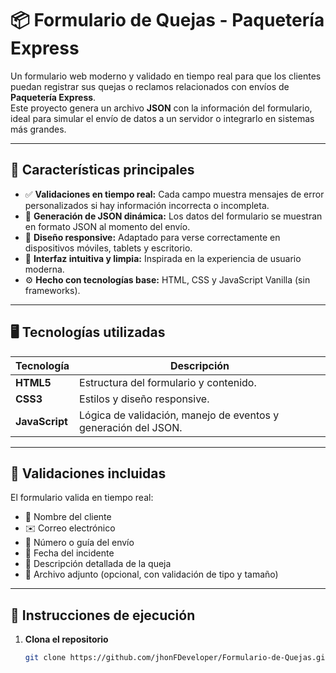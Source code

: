 # 📦 Formulario de Quejas - Paquetería Express

Un formulario web moderno y validado en tiempo real para que los clientes puedan registrar sus quejas o reclamos relacionados con envíos de **Paquetería Express**.  
Este proyecto genera un archivo **JSON** con la información del formulario, ideal para simular el envío de datos a un servidor o integrarlo en sistemas más grandes.

---

## 🚀 Características principales

- ✅ **Validaciones en tiempo real:** Cada campo muestra mensajes de error personalizados si hay información incorrecta o incompleta.  
- 🧩 **Generación de JSON dinámica:** Los datos del formulario se muestran en formato JSON al momento del envío.  
- 🎨 **Diseño responsive:** Adaptado para verse correctamente en dispositivos móviles, tablets y escritorio.  
- 💬 **Interfaz intuitiva y limpia:** Inspirada en la experiencia de usuario moderna.  
- ⚙️ **Hecho con tecnologías base:** HTML, CSS y JavaScript Vanilla (sin frameworks).

---

## 🖥️ Tecnologías utilizadas

| Tecnología | Descripción |
|-------------|-------------|
| **HTML5** | Estructura del formulario y contenido. |
| **CSS3** | Estilos y diseño responsive. |
| **JavaScript** | Lógica de validación, manejo de eventos y generación del JSON. |

---
## 🧠 Validaciones incluidas

El formulario valida en tiempo real:
- 🧍 Nombre del cliente  
- ✉️ Correo electrónico  
- 🚚 Número o guía del envío  
- 📅 Fecha del incidente  
- 📝 Descripción detallada de la queja  
- 📎 Archivo adjunto (opcional, con validación de tipo y tamaño)

---

## 🧰 Instrucciones de ejecución

1. **Clona el repositorio**
   ```bash
   git clone https://github.com/jhonFDeveloper/Formulario-de-Quejas.git


